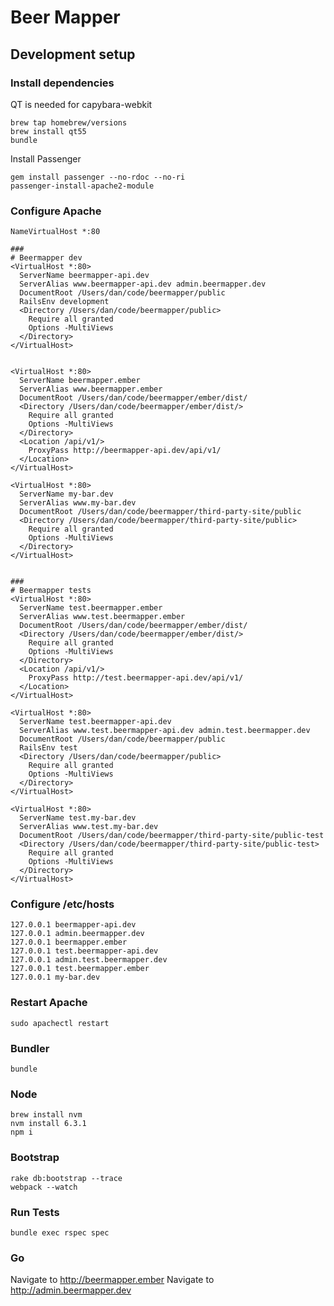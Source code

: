 # Beer Mapper

## Development setup

### Install dependencies

QT is needed for capybara-webkit

```
brew tap homebrew/versions
brew install qt55
bundle
```

Install Passenger

```
gem install passenger --no-rdoc --no-ri
passenger-install-apache2-module
```

### Configure Apache

```
NameVirtualHost *:80

###
# Beermapper dev
<VirtualHost *:80>
  ServerName beermapper-api.dev
  ServerAlias www.beermapper-api.dev admin.beermapper.dev
  DocumentRoot /Users/dan/code/beermapper/public
  RailsEnv development
  <Directory /Users/dan/code/beermapper/public>
    Require all granted
    Options -MultiViews
  </Directory>
</VirtualHost>


<VirtualHost *:80>
  ServerName beermapper.ember
  ServerAlias www.beermapper.ember
  DocumentRoot /Users/dan/code/beermapper/ember/dist/
  <Directory /Users/dan/code/beermapper/ember/dist/>
    Require all granted
    Options -MultiViews
  </Directory>
  <Location /api/v1/>
    ProxyPass http://beermapper-api.dev/api/v1/
  </Location>
</VirtualHost>

<VirtualHost *:80>
  ServerName my-bar.dev
  ServerAlias www.my-bar.dev
  DocumentRoot /Users/dan/code/beermapper/third-party-site/public
  <Directory /Users/dan/code/beermapper/third-party-site/public>
    Require all granted
    Options -MultiViews
  </Directory>
</VirtualHost>


###
# Beermapper tests
<VirtualHost *:80>
  ServerName test.beermapper.ember
  ServerAlias www.test.beermapper.ember
  DocumentRoot /Users/dan/code/beermapper/ember/dist/
  <Directory /Users/dan/code/beermapper/ember/dist/>
    Require all granted
    Options -MultiViews
  </Directory>
  <Location /api/v1/>
    ProxyPass http://test.beermapper-api.dev/api/v1/
  </Location>
</VirtualHost>

<VirtualHost *:80>
  ServerName test.beermapper-api.dev
  ServerAlias www.test.beermapper-api.dev admin.test.beermapper.dev
  DocumentRoot /Users/dan/code/beermapper/public
  RailsEnv test
  <Directory /Users/dan/code/beermapper/public>
    Require all granted
    Options -MultiViews
  </Directory>
</VirtualHost>

<VirtualHost *:80>
  ServerName test.my-bar.dev
  ServerAlias www.test.my-bar.dev
  DocumentRoot /Users/dan/code/beermapper/third-party-site/public-test
  <Directory /Users/dan/code/beermapper/third-party-site/public-test>
    Require all granted
    Options -MultiViews
  </Directory>
</VirtualHost>
```

### Configure /etc/hosts

```
127.0.0.1 beermapper-api.dev
127.0.0.1 admin.beermapper.dev
127.0.0.1 beermapper.ember
127.0.0.1 test.beermapper-api.dev
127.0.0.1 admin.test.beermapper.dev
127.0.0.1 test.beermapper.ember
127.0.0.1 my-bar.dev
```

### Restart Apache

`sudo apachectl restart`

### Bundler

`bundle`

### Node

```
brew install nvm
nvm install 6.3.1
npm i
```

### Bootstrap

```
rake db:bootstrap --trace
webpack --watch
```

### Run Tests

`bundle exec rspec spec`

### Go

Navigate to http://beermapper.ember
Navigate to http://admin.beermapper.dev
